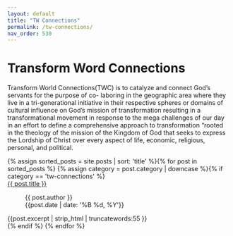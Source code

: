 ```yaml
---
layout: default
title: "TW Connections"
permalink: /tw-connections/
nav_order: 530
---
```

<h1 class="category-title">Transform Word Connections</h1>
<p>Transform World Connections(TWC) is to catalyze and connect God’s servants for the purpose of co- laboring in the geographic area where they live in a tri-generational initiative in their respective spheres or domains of cultural influence on God’s mission of transformation resulting in a transformational movement in response to the mega challenges of our day in an effort to define a comprehensive approach to transformation “rooted in the theology of the mission of the Kingdom of God that seeks to express the Lordship of Christ over every aspect of life, economic, religious, personal, and political.</p>

<div class="article-container">
 {% assign sorted_posts = site.posts | sort: 'title' %}{% for post in sorted_posts %}
    {% assign category = post.category | downcase %}{% if category == 'tw-connections' %}
      <div class="article-list">
        <div class="article-category"></div>
        <div class="article-summary">
          <a href="{{ post.url | prepend: site.baseurl }}">{{ post.title }}</a><br>
          <figure class="author-date">
            <div class="author">{{ post.author }}</div>
            <div class="publication-date"><time datetime="{{post.date | date: '%F'}}">{{post.date | date: '%B %d, %Y'}}</time></div>
          </figure>
          <div class="excerpt">{{post.excerpt | strip_html | truncatewords:55 }}</div>
        </div>
      </div>
    {% endif %}
  {% endfor %}
</div>
